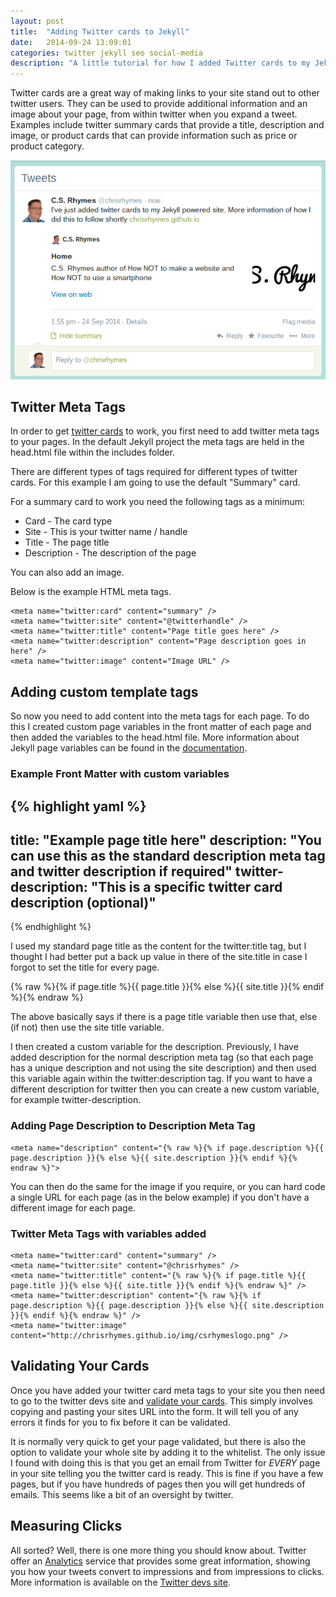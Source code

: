 ```yaml
---
layout: post
title:  "Adding Twitter cards to Jekyll"
date:   2014-09-24 13:09:01
categories: twitter jekyll seo social-media
description: "A little tutorial for how I added Twitter cards to my Jekyll site"
---
```


Twitter cards are a great way of making links to your site stand out to other twitter users. They can be used to provide additional information and an image about your page, from within twitter when you expand a tweet. Examples include twitter summary cards that provide a title, description and image, or product cards that can provide information such as price or product category.

![Example Twitter Card](/img/twitter-card-example.png "Example Twitter Card")

## Twitter Meta Tags

In order to get [twitter cards](https://dev.twitter.com/cards/overview) to work, you first need to add twitter meta tags to your pages. In the default Jekyll project the meta tags are held in the head.html file within the includes folder. 

There are different types of tags required for different types of twitter cards. For this example I am going to use the default "Summary" card. 

For a summary card to work you need the following tags as a minimum:

- Card - The card type
- Site - This is your twitter name / handle
- Title - The page title
- Description - The description of the page

You can also add an image. 

Below is the example HTML meta tags.

    <meta name="twitter:card" content="summary" />
    <meta name="twitter:site" content="@twitterhandle" />
    <meta name="twitter:title" content="Page title goes here" />
    <meta name="twitter:description" content="Page description goes in here" />
    <meta name="twitter:image" content="Image URL" />

## Adding custom template tags

So now you need to add content into the meta tags for each page. To do this I created custom page variables in the front matter of each page and then added the variables to the head.html file. More information about Jekyll page variables can be found in the [documentation](http://jekyllrb.com/docs/variables/). 

### Example Front Matter with custom variables

{% highlight yaml %}
---
title:  "Example page title here"
description: "You can use this as the standard description meta tag and twitter description if required"
twitter-description: "This is a specific twitter card description (optional)"
---
{% endhighlight %}

I used my standard page title as the content for the twitter:title tag, but I thought I had better put a back up value in there of the site.title in case I forgot to set the title for every page.

  {% raw %}{% if page.title %}{{ page.title }}{% else %}{{ site.title }}{% endif %}{% endraw %}
  
The above basically says if there is a page title variable then use that, else (if not) then use the site title variable.

I then created a custom variable for the description. Previously, I have added description for the normal description meta tag (so that each page has a unique description and not using the site description) and then used this variable again within the twitter:description tag. If you want to have a different description for twitter then you can create a new custom variable, for example twitter-description. 

### Adding Page Description to Description Meta Tag

    <meta name="description" content="{% raw %}{% if page.description %}{{ page.description }}{% else %}{{ site.description }}{% endif %}{% endraw %}">

You can then do the same for the image if you require, or you can hard code a single URL for each page (as in the below example) if you don't have a different image for each page.

### Twitter Meta Tags with variables added

    <meta name="twitter:card" content="summary" />
    <meta name="twitter:site" content="@chrisrhymes" />
    <meta name="twitter:title" content="{% raw %}{% if page.title %}{{ page.title }}{% else %}{{ site.title }}{% endif %}{% endraw %}" />
    <meta name="twitter:description" content="{% raw %}{% if page.description %}{{ page.description }}{% else %}{{ site.description }}{% endif %}{% endraw %}" />
    <meta name="twitter:image" content="http://chrisrhymes.github.io/img/csrhymeslogo.png" />

## Validating Your Cards

Once you have added your twitter card meta tags to your site you then need to go to the twitter devs site and [validate your cards](https://cards-dev.twitter.com/validator). This simply involves copying and pasting your sites URL into the form. It will tell you of any errors it finds for you to fix before it can be validated. 

It is normally very quick to get your page validated, but there is also the option to validate your whole site by adding it to the whitelist. The only issue I found with doing this is that you get an email from Twitter for _EVERY_ page in your site telling you the twitter card is ready. This is fine if you have a few pages, but if you have hundreds of pages then you will get hundreds of emails. This seems like a bit of an oversight by twitter. 

## Measuring Clicks

All sorted? Well, there is one more thing you should know about. Twitter offer an [Analytics](https://analytics.twitter.com) service that provides some great information, showing you how your tweets convert to impressions and from impressions to clicks. More information is available on the [Twitter devs site](https://dev.twitter.com/cards/analytics).

